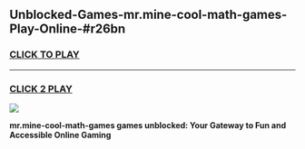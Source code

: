 
## Unblocked-Games-mr.mine-cool-math-games-Play-Online-#r26bn
<h3>
<a href="https://premium.freeplayer.one?title=mr.mine-cool-math-games&ref=24F">CLICK TO PLAY</a></h3>
<hr>

<h3>
<a href="https://premium.freeplayer.one?title=mr.mine-cool-math-games&ref=24F">CLICK 2 PLAY</a>
  
</h3>

<a href="https://premium.freeplayer.one?title=mr.mine-cool-math-games&ref=24F/"><img src="https://clearcache.store/games.png"></a>


**mr.mine-cool-math-games games unblocked: Your Gateway to Fun and Accessible Online Gaming**
